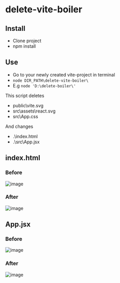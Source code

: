 ﻿# delete-vite-boiler

## Install
 - Clone project
 - npm install

## Use
 - Go to your newly created vite-project in terminal
 - ```node DIR_PATH\delete-vite-boiler\```
 - E.g ```node 'D:\delete-boiler\'``` 


This script deletes
 - public\vite.svg
 - src\assets\react.svg
 - src\App.css

And changes
 - .\index.html
 - .\src\App.jsx


## index.html 

### Before

![image](https://github.com/abergstream/delete-vite-boiler/assets/64410668/2ccfe1dc-4676-46be-8302-10aa414fe754)

### After

![image](https://github.com/abergstream/delete-vite-boiler/assets/64410668/f475f70c-32cf-40d6-a948-b43f28dc41ca)


## App.jsx

### Before

![image](https://github.com/abergstream/delete-vite-boiler/assets/64410668/f4dc019a-d9fe-4094-af64-c1c2de2cf775)

### After

![image](https://github.com/abergstream/delete-vite-boiler/assets/64410668/87fe1f43-8e69-4da8-8b07-f22647094e63)

